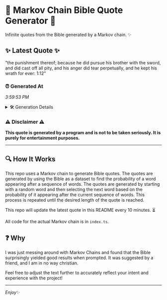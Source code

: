 # 📖 Markov Chain Bible Quote Generator 📖

Infinite quotes from the Bible generated by a Markov chain. ✨

## ✨ Latest Quote ✨
"the punishment thereof; because he did pursue his brother with the sword, and did cast off all pity, and his anger did tear perpetually, and he kept his wrath for ever: 1:12"

### ⏰ Generated At
*3:59:53 PM*

<details>
    <summary>🛠️ Generation Details</summary>
    <p>
        <strong>🌱 Seed:</strong> the<br>
        <strong>🔄 Iterations:</strong> 31<br>
        <strong>📜 Context History:</strong><br>[ the ]: punishment<br>[ the, punishment ]: thereof;<br>[ the, punishment, thereof; ]: because<br>[ the, punishment, thereof;, because ]: he<br>[ the, punishment, thereof;, because, he ]: did<br>[ the, punishment, thereof;, because, he, did ]: pursue<br>[ punishment, thereof;, because, he, did, pursue ]: his<br>[ thereof;, because, he, did, pursue, his ]: brother<br>[ because, he, did, pursue, his, brother ]: with<br>[ he, did, pursue, his, brother, with ]: the<br>[ did, pursue, his, brother, with, the ]: sword,<br>[ pursue, his, brother, with, the, sword, ]: and<br>[ his, brother, with, the, sword,, and ]: did<br>[ brother, with, the, sword,, and, did ]: cast<br>[ with, the, sword,, and, did, cast ]: off<br>[ the, sword,, and, did, cast, off ]: all<br>[ sword,, and, did, cast, off, all ]: pity,<br>[ and, did, cast, off, all, pity, ]: and<br>[ did, cast, off, all, pity,, and ]: his<br>[ cast, off, all, pity,, and, his ]: anger<br>[ off, all, pity,, and, his, anger ]: did<br>[ all, pity,, and, his, anger, did ]: tear<br>[ pity,, and, his, anger, did, tear ]: perpetually,<br>[ and, his, anger, did, tear, perpetually, ]: and<br>[ his, anger, did, tear, perpetually,, and ]: he<br>[ anger, did, tear, perpetually,, and, he ]: kept<br>[ did, tear, perpetually,, and, he, kept ]: his<br>[ tear, perpetually,, and, he, kept, his ]: wrath<br>[ perpetually,, and, he, kept, his, wrath ]: for<br>[ and, he, kept, his, wrath, for ]: ever:<br>[ he, kept, his, wrath, for, ever: ]: 1:12<br>
    </p>
</details>

### ⚠️ Disclaimer ⚠️
**This quote is generated by a program and is not to be taken seriously. It is purely for entertainment purposes.**

---

## 🔍 How It Works

This repo uses a Markov chain to generate Bible quotes. The quotes are generated by using the Bible as a dataset to find the probability of a word appearing after a sequence of words. The quotes are generated by starting with a random word and then selecting the next word based on the probability of it appearing after the current sequence of words. This process is repeated until the desired length of the quote is reached.

This repo will update the latest quote in this README every 10 minutes. ⏳

All code for the actual Markov chain is in `index.ts`.

## ❓ Why

I was just messing around with Markov Chains and found that the Bible surprisingly yielded good results when prompted. 
It was suggested by a friend, and I am in no way christian.

Feel free to adjust the text further to accurately reflect your intent and experience with the project!

---

*Enjoy*✨
